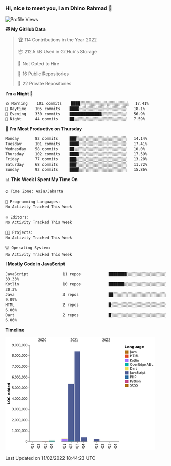 ### Hi, nice to meet you, I am Dhino Rahmad 👋
<!--START_SECTION:waka-->
![Profile Views](http://img.shields.io/badge/Profile%20Views-0-blue)

**🐱 My GitHub Data** 

> 🏆 114 Contributions in the Year 2022
 > 
> 📦 212.5 kB Used in GitHub's Storage 
 > 
> 🚫 Not Opted to Hire
 > 
> 📜 16 Public Repositories 
 > 
> 🔑 22 Private Repositories  
 > 
**I'm a Night 🦉** 

```text
🌞 Morning    101 commits    ████░░░░░░░░░░░░░░░░░░░░░   17.41% 
🌆 Daytime    105 commits    ████░░░░░░░░░░░░░░░░░░░░░   18.1% 
🌃 Evening    330 commits    ██████████████░░░░░░░░░░░   56.9% 
🌙 Night      44 commits     ██░░░░░░░░░░░░░░░░░░░░░░░   7.59%

```
📅 **I'm Most Productive on Thursday** 

```text
Monday       82 commits     ███░░░░░░░░░░░░░░░░░░░░░░   14.14% 
Tuesday      101 commits    ████░░░░░░░░░░░░░░░░░░░░░   17.41% 
Wednesday    58 commits     ██░░░░░░░░░░░░░░░░░░░░░░░   10.0% 
Thursday     102 commits    ████░░░░░░░░░░░░░░░░░░░░░   17.59% 
Friday       77 commits     ███░░░░░░░░░░░░░░░░░░░░░░   13.28% 
Saturday     68 commits     ███░░░░░░░░░░░░░░░░░░░░░░   11.72% 
Sunday       92 commits     ████░░░░░░░░░░░░░░░░░░░░░   15.86%

```


📊 **This Week I Spent My Time On** 

```text
⌚︎ Time Zone: Asia/Jakarta

💬 Programming Languages: 
No Activity Tracked This Week

🔥 Editors: 
No Activity Tracked This Week

🐱‍💻 Projects: 
No Activity Tracked This Week

💻 Operating System: 
No Activity Tracked This Week

```

**I Mostly Code in JavaScript** 

```text
JavaScript               11 repos            ████████░░░░░░░░░░░░░░░░░   33.33% 
Kotlin                   10 repos            ███████░░░░░░░░░░░░░░░░░░   30.3% 
Java                     3 repos             ██░░░░░░░░░░░░░░░░░░░░░░░   9.09% 
HTML                     2 repos             █░░░░░░░░░░░░░░░░░░░░░░░░   6.06% 
Dart                     2 repos             █░░░░░░░░░░░░░░░░░░░░░░░░   6.06%

```


**Timeline**

![Chart not found](https://raw.githubusercontent.com/Dhino12/Dhino12/master/charts/bar_graph.png) 


 Last Updated on 11/02/2022 18:44:23 UTC
<!--END_SECTION:waka-->
 
